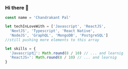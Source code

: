 ### Hi there 👋
```ts 
const name = 'Chandrakant Pal'

let techInLoveWith = ['Javascript', 'ReactJS',
  'NextJS', 'Typescript', 'React Native',
  'NodeJS', 'GraphQL', 'MongoDB', 'PostgreSQL']
//still pushing more elements to this array

let skills = {
  'Javascript💛': Math.round(8 / 10) // ... and learnig
  'ReactJS⚛': Math.round(8 / 10) // ... and learnig 
}
```
<!--
**ChandrakantPal/ChandrakantPal** is a ✨ _special_ ✨ repository because its `README.md` (this file) appears on your GitHub profile.

Here are some ideas to get you started:

- 🔭 I’m currently working on ...
- 🌱 I’m currently learning ...
- 👯 I’m looking to collaborate on ...
- 🤔 I’m looking for help with ...
- 💬 Ask me about ...
- 📫 How to reach me: ...
- 😄 Pronouns: ...
- ⚡ Fun fact: ...
-->
